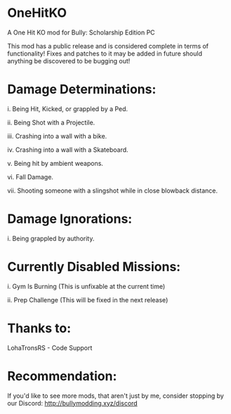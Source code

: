 # OneHitKO
A One Hit KO mod for Bully: Scholarship Edition PC

This mod has a public release and is considered complete in terms of functionality! 
Fixes and patches to it may be added in future should anything be discovered to be bugging out!  


# Damage Determinations:
i.     Being Hit, Kicked, or grappled by a Ped.

ii.    Being Shot with a Projectile.

iii.   Crashing into a wall with a bike. 

iv.    Crashing into a wall with a Skateboard.

v.     Being hit by ambient weapons.

vi.    Fall Damage.

vii.     Shooting someone with a slingshot while in close blowback distance.


# Damage Ignorations:
i.    Being grappled by authority.


# Currently Disabled Missions: 
i.    Gym Is Burning (This is unfixable at the current time)

ii.   Prep Challenge (This will be fixed in the next release)


# Thanks to: 
LohaTronsRS - Code Support

# Recommendation: 
If you'd like to see more mods, that aren't just by me, consider stopping by our Discord: 
http://bullymodding.xyz/discord
